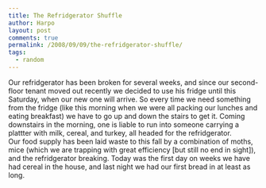```yaml
---
title: The Refridgerator Shuffle
author: Harpo
layout: post
comments: true
permalink: /2008/09/09/the-refridgerator-shuffle/
tags:
  - random
---
```

Our refridgerator has been broken for several weeks, and since our second-floor tenant moved out recently we decided to use his fridge until this Saturday, when our new one will arrive. So every time we need something from the fridge (like this morning when we were all packing our lunches and eating breakfast) we have to go up and down the stairs to get it. Coming downstairs in the morning, one is liable to run into someone carrying a plattter with milk, cereal, and turkey, all headed for the refridgerator.  
Our food supply has been laid waste to this fall by a combination of moths, mice (which we are trapping with great efficiency [but still no end in sight]), and the refridgerator breaking. Today was the first day on weeks we have had cereal in the house, and last night we had our first bread in at least as long.